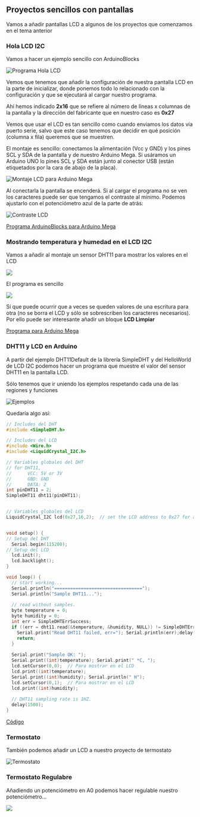 ## Proyectos sencillos con pantallas

Vamos a añadir pantallas LCD a algunos de los proyectos que comenzamos en el tema anterior

### Hola LCD I2C

Vamos a hacer un ejemplo sencillo con ArduinoBlocks

![Programa Hola LCD](./images/HelloLCD_mega.png)

Vemos que tenemos que añadir la configuración de nuestra pantalla LCD en la parte de inicializar, donde ponemos todo lo relacionado con la configuración y que se ejecutará al cargar nuestro programa.

Ahí hemos indicado **2x16** que se refiere al número de líneas x columnas de la pantalla y la dirección del fabricante que en nuestro caso es **0x27**

Vemos que usar el LCD es tan sencillo como cuando enviamos los datos vía puerto serie, salvo que este caso tenemos que decidir en qué posición (columna x fila) queremos que se muestren.

El montaje es sencillo: conectamos la alimentación (Vcc y GND) y los pines SCL y SDA de la pantalla y de nuestro Arduino Mega. Si usáramos un Arduino UNO lo pines SCL y SDA están junto al conector USB (están etiquetados por la cara de abajo de la placa).

![Montaje LCD para Arduino Mega](./images/LCDMega_bb.png)

Al conectarla la pantalla se encenderá. Si al cargar el programa no se ven los caracteres puede ser que tengamos el contraste al mínimo. Podemos ajustarlo con el potenciómetro azul de la parte de atrás:

![Contraste LCD](./images/400px-1602I2C_3.jpg)

[Programa ArduinoBlocks para Arduino Mega](http://www.arduinoblocks.com/web/project/286080)


### Mostrando temperatura y humedad en el LCD I2C

Vamos a añadir al montaje un sensor DHT11 para mostrar los valores en el LCD

![](./images//DHT11LCDMega_bb.png)

El programa es sencillo

![](./images/LCDDHT11MEga.png)

Sí que puede ocurrir que a veces se queden valores de una escritura para otra (no se borra el LCD y sólo se sobrescriben los caracteres necesarios). Por ello puede ser interesante añadir un bloque **LCD Limpiar**

[Programa para Arduino Mega](http://www.arduinoblocks.com/web/project/286083)


### DHT11 y LCD en Arduino

A partir del ejemplo DHT11Default de la librería SimpleDHT y del HelloWorld de LCD I2C podemos hacer un programa que muestre el valor del sensor DHT11 en la pantalla LCD.

Sólo tenemos que ir uniendo los ejemplos respetando cada una de las regiones y funciones

![Ejemplos](./images/LCD&DHT11.png)

Quedaría algo así:

```C++
// Includes del DHT
#include <SimpleDHT.h>

// Includes del LCD
#include <Wire.h> 
#include <LiquidCrystal_I2C.h>

// Variables globales del DHT
// for DHT11, 
//      VCC: 5V or 3V
//      GND: GND
//      DATA: 2
int pinDHT11 = 2;
SimpleDHT11 dht11(pinDHT11);


// Variables globales del LCD
LiquidCrystal_I2C lcd(0x27,16,2);  // set the LCD address to 0x27 for a 16 chars and 2 line display


void setup() {
// Setup del DHT
  Serial.begin(115200);
// Setup del LCD  
  lcd.init(); 
  lcd.backlight();
}

void loop() {
  // start working...
  Serial.println("=================================");
  Serial.println("Sample DHT11...");
  
  // read without samples.
  byte temperature = 0;
  byte humidity = 0;
  int err = SimpleDHTErrSuccess;
  if ((err = dht11.read(&temperature, &humidity, NULL)) != SimpleDHTErrSuccess) {
    Serial.print("Read DHT11 failed, err="); Serial.println(err);delay(1000);
    return;
  }
  
  Serial.print("Sample OK: ");
  Serial.print((int)temperature); Serial.print(" *C, "); 
  lcd.setCursor(0,0);  // Para mostrar en el LCD
  lcd.print((int)temperature);
  Serial.print((int)humidity); Serial.println(" H");
  lcd.setCursor(0,1);  // Para mostrar en el LCD
  lcd.print((int)humidity);  
  
  // DHT11 sampling rate is 1HZ.
  delay(1500);
}
```

[Código](./material/codigo/LCDDHT11.ino)


### Termostato

También podemos añadir un LCD a nuestro proyecto de termostato


![Termostato](./images/Termostato.png)


### Termostato Regulabre

Añadiendo un potenciómetro en A0 podemos hacer regulable nuestro potenciómetro...

![](./images/TermostatoRegulable.png)
